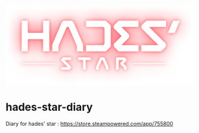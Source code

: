 
<div align='center'>
  <img src='./assets/hades_logo.png' alt='logo'>
</div>

# hades-star-diary
Diary for hades' star : https://store.steampowered.com/app/755800

